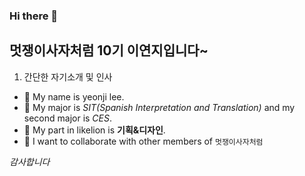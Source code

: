### Hi there 👋

## 멋쟁이사자처럼 10기 이연지입니다~

1. 간단한 자기소개 및 인사
- 🔭 My name is yeonji lee.
- 🌱 My major is *SIT(Spanish Interpretation and Translation)* and my second major is *CES*. 
- 👯 My part in likelion is **기획&디자인**.
- 👯 I want to collaborate with other members of `멋쟁이사자처럼`

 *감사합니다*

